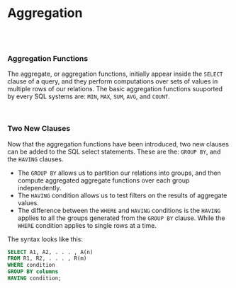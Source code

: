# Aggregation

<br>
<br>

### Aggregation Functions

The aggregate, or aggregation functions, initially appear inside the `SELECT` clause of a query, and they perform computations over sets of values in multiple rows of our relations. The basic aggregation functions suuported by every SQL systems are: `MIN`, `MAX`, `SUM`, `AVG`, and  `COUNT`.

<br>

### Two New Clauses

Now that the aggregation functions have been introduced, two new clauses can be added to the SQL select statements. These are the: `GROUP BY`, and the `HAVING` clauses.
* The `GROUP BY` allows us to partition our relations into groups, and then compute aggregated aggregate functions over each group independently.
* The `HAVING` condition allows us to test filters on the results of aggregate values.
* The difference between the `WHERE` and `HAVING` conditions is the `HAVING` applies to all the groups generated from the `GROUP BY` clause. While the `WHERE` condition applies to single rows at a time.

The syntax looks like this:

```sql
SELECT A1, A2, . . . , A(n)
FROM R1, R2, . . . , R(m)
WHERE condition
GROUP BY columns
HAVING condition;
```



